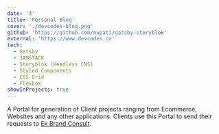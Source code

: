 ```yaml
---
date: '4'
title: 'Personal Blog'
cover: './devcodes-blog.png'
github: 'https://github.com/mupati/gatsby-storyblok'
external: 'https://www.devcodes.co'
tech:
  - Gatsby
  - JAMSTACK
  - Storyblok (Headless CMS)
  - Styled Components
  - CSS Grid
  - Flexbox
showInProjects: true
---
```


A Portal for generation of Client projects ranging from Ecommerce, Websites and any other applications. Clients use this Portal to send their requests to [Ek Brand Consult](https://www.ek-brandconsult.com).
